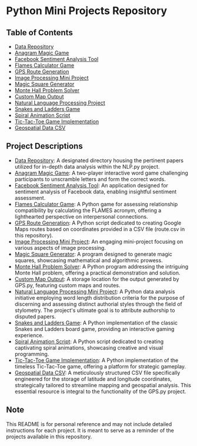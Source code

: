 # Python Mini Projects Repository

## Table of Contents

- [Data Repository](#data)
- [Anagram Magic Game](#anagram-magic)
- [Facebook Sentiment Analysis Tool](#facebook-sentiment-analysis)
- [Flames Calculator Game](#flames-calculator)
- [GPS Route Generation](#gps)
- [Image Processing Mini Project](#image-processing)
- [Magic Square Generator](#magic-square)
- [Monte Hall Problem Solver](#monte-hall)
- [Custom Map Output](#mymap-html)
- [Natural Language Processing Project](#nlp)
- [Snakes and Ladders Game](#snakes-and-ladders)
- [Spiral Animation Script](#spiral-animation)
- [Tic-Tac-Toe Game Implementation](#tic-tac-toe)
- [Geospatial Data CSV](#route-csv)

## Project Descriptions

- [Data Repository](data): A designated directory housing the pertinent papers utilized for in-depth data analysis within the NLP.py project.
- [Anagram Magic Game](Anagram-Magic.py): A two-player interactive word game challenging participants to unscramble letters and form the correct words.
- [Facebook Sentiment Analysis Tool](Facebook-sentiment-analysis.py): An application designed for sentiment analysis of Facebook data, enabling insightful sentiment assessment.
- [Flames Calculator Game](Flames-Calculator.py): A Python game for assessing relationship compatibility by calculating the FLAMES acronym, offering a lighthearted perspective on interpersonal connections.
- [GPS Route Generation](GPS.py): A Python script dedicated to creating Google Maps routes based on coordinates provided in a CSV file (route.csv in this repository).
- [Image Processing Mini Project](Image-processing.py): An engaging mini-project focusing on various aspects of image processing.
- [Magic Square Generator](Magic-Square.py): A program designed to generate magic squares, showcasing mathematical and algorithmic prowess.
- [Monte Hall Problem Solver](Monte-Hall.py): A Python program addressing the intriguing Monte Hall problem, offering a practical demonstration and solution.
- [Custom Map Output](MyMap.html): A storage location for the output generated by GPS.py, featuring custom maps and routes.
- [Natural Language Processing Mini Project](NLP.py): A Python data analysis initiative employing word length distribution criteria for the purpose of discerning and assessing distinct authorial styles through the field of stylometry. The project's ultimate goal is to attribute authorship to disputed papers.
- [Snakes and Ladders Game](Snakes-n-Ladders.py): A Python implementation of the classic Snakes and Ladders board game, providing an interactive gaming experience.
- [Spiral Animation Script](Spiral-Animation.py): A Python script dedicated to creating captivating spiral animations, showcasing creative and visual programming.
- [Tic-Tac-Toe Game Implementation](Tic-Tac-Toe.py): A Python implementation of the timeless Tic-Tac-Toe game, offering a platform for strategic gameplay.
- [Geospatial Data CSV](route.csv): A meticulously structured CSV file specifically engineered for the storage of latitude and longitude coordinates, strategically tailored to streamline mapping and geospatial analysis. This essential resource is integral to the functionality of the GPS.py project.

## Note

This README is for personal reference and may not include detailed instructions for each project. It is meant to serve as a reminder of the projects available in this repository.
